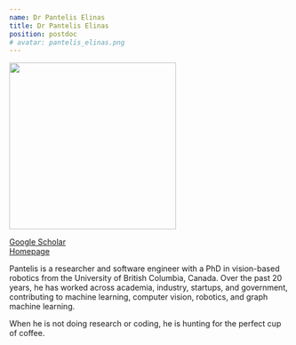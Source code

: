 ```yaml
---
name: Dr Pantelis Elinas
title: Dr Pantelis Elinas
position: postdoc
# avatar: pantelis_elinas.png
---
```


<img width="300" src="{{site.baseurl}}/images/people/{{page.avatar}}" data-action="zoom">

<i class="fa fa-bar-chart"></i> [Google Scholar](https://scholar.google.com/citations?user=Y_mqs0kAAAAJ&hl=en)
<br>
<i class="fa fa-home"></i> [Homepage](https://www.thejournal.club/c/profile/2/)

Pantelis is a researcher and software engineer with a PhD in vision-based robotics from the University of British Columbia, Canada. Over the past 20 years, he has worked across academia, industry, startups, and government, contributing to machine learning, computer vision, robotics, and graph machine learning. 
 
When he is not doing research or coding, he is hunting for the perfect cup of coffee.